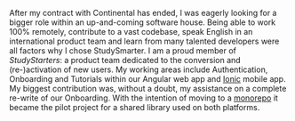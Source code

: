 After my contract with Continental has ended, I was eagerly looking for a bigger role within an up-and-coming software house.
Being able to work 100% remotely, contribute to a vast codebase, speak English in an international product team and learn from many talented developers were all factors why I chose StudySmarter.
I am a proud member of <em>StudyStarters</em>: a product team dedicated to the conversion and (re-)activation of new users.
My working areas include Authentication, Onboarding and Tutorials within our Angular web app and <a href="https://ionicframework.com/" target="_blank">Ionic</a> mobile app.
My biggest contribution was, without a doubt, my assistance on a complete re-write of our Onboarding.
With the intention of moving to a <a href="https://en.wikipedia.org/wiki/Monorepo" target="_blank">monorepo</a> it became the pilot project for a shared library used on both platforms.
